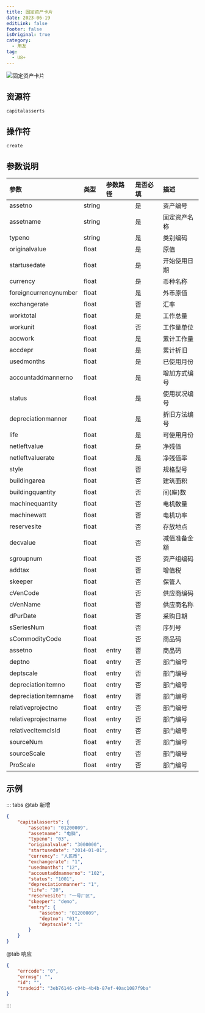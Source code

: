 ```yaml
---
title: 固定资产卡片
date: 2023-06-19
editLink: false
footer: false
isOriginal: true
category:
  - 用友
tag:
  - U8+
---
```


![固定资产卡片](https://nas.ilyl.life:8092/yonyou/u8/as/capitalasserts.gif)

## 资源符

`capitalasserts`
  
## 操作符

  `create`

## 参数说明

|参数|类型|参数路径|是否必填|描述|
|:-|:-|:-|:-|:-|
|assetno|string||是|资产编号|
|assetname|string||是|固定资产名称|
|typeno|string||是|类别编码|
|originalvalue|float||是|原值|
|startusedate|float||是|开始使用日期|
|currency|float||是|币种名称|
|foreigncurrencynumber|float||是|外币原值|
|exchangerate|float||否|汇率|
|worktotal|float||是|工作总量|
|workunit|float||否|工作量单位|
|accwork|float||是|累计工作量|
|accdepr|float||是|累计折旧|
|usedmonths|float||是|已使用月份|
|accountaddmannerno|float||是|增加方式编号|
|status|float||是|使用状况编号|
|depreciationmanner|float||是|折旧方法编号|
|life|float||是|可使用月份|
|netleftvalue|float||是|净残值|
|netleftvaluerate|float||是|净残值率|
|style|float||否|规格型号|
|buildingarea|float||否|建筑面积|
|buildingquantity|float||否|间(座)数|
|machinequantity|float||否|电机数量|
|machinewatt|float||否|电机功率|
|reservesite|float||否|存放地点|
|decvalue|float||否|减值准备金额|
|sgroupnum|float||否|资产组编码|
|addtax|float||否|增值税|
|skeeper|float||否|保管人|
|cVenCode|float||否|供应商编码|
|cVenName|float||否|供应商名称|
|dPurDate|float||否|采购日期|
|sSeriesNum|float||否|序列号|
|sCommodityCode|float||否|商品码|
|assetno|float|entry|否|商品码|
|deptno|float|entry|否|部门编号|
|deptscale|float|entry|否|部门编号|
|depreciationitemno|float|entry|否|部门编号|
|depreciationitemname|float|entry|否|部门编号|
|relativeprojectno|float|entry|否|部门编号|
|relativeprojectname|float|entry|否|部门编号|
|relativecItemclsId|float|entry|否|部门编号|
|sourceNum|float|entry|否|部门编号|
|sourceScale|float|entry|否|部门编号|
|ProScale|float|entry|否|部门编号|

## 示例

::: tabs
@tab 新增

```json
{
    "capitalasserts": {
        "assetno": "01200009",
        "assetname": "电脑",
        "typeno": "03",
        "originalvalue": "3000000",
        "startusedate": "2014-01-01",
        "currency": "人民币",
        "exchangerate": "1",
        "usedmonths": "12",
        "accountaddmannerno": "102",
        "status": "1001",
        "depreciationmanner": "1",
        "life": "20",
        "reservesite": "一号厂区",
        "skeeper": "demo",
        "entry": {
            "assetno": "01200009",
            "deptno": "01",
            "deptscale": "1"
        }
    }
}
```

@tab 响应

```json
{
    "errcode": "0",
    "errmsg": "",
    "id": "",
    "tradeid": "3eb76146-c94b-4b4b-87ef-40ac1087f9ba"
}
```

:::
